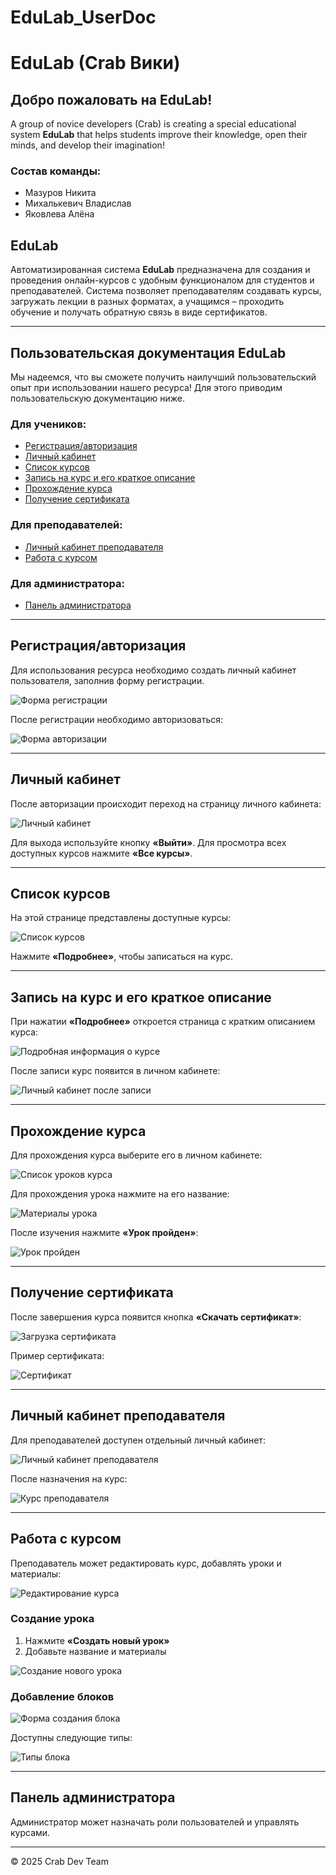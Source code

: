 # EduLab_UserDoc
# EduLab (Crab Вики)

## Добро пожаловать на EduLab!

A group of novice developers (Crab) is creating a special educational system **EduLab** that helps students improve their knowledge, open their minds, and develop their imagination!

### Состав команды:
- Мазуров Никита
- Михалькевич Владислав
- Яковлева Алёна

## EduLab

Автоматизированная система **EduLab** предназначена для создания и проведения онлайн-курсов с удобным функционалом для студентов и преподавателей. Система позволяет преподавателям создавать курсы, загружать лекции в разных форматах, а учащимся – проходить обучение и получать обратную связь в виде сертификатов.

---

## Пользовательская документация EduLab

Мы надеемся, что вы сможете получить наилучший пользовательский опыт при использовании нашего ресурса! Для этого приводим пользовательскую документацию ниже.

### Для учеников:
- [Регистрация/авторизация](#регистрацияавторизация)
- [Личный кабинет](#личный-кабинет)
- [Список курсов](#список-курсов)
- [Запись на курс и его краткое описание](#запись-на-курс-и-его-краткое-описание)
- [Прохождение курса](#прохождение-курса)
- [Получение сертификата](#получение-сертификата)

### Для преподавателей:
- [Личный кабинет преподавателя](#личный-кабинет-преподавателя)
- [Работа с курсом](#работа-с-курсом)

### Для администратора:
- [Панель администратора](#панель-администратора)

---

## Регистрация/авторизация

Для использования ресурса необходимо создать личный кабинет пользователя, заполнив форму регистрации.

![Форма регистрации](Регистрация.png)

После регистрации необходимо авторизоваться:

![Форма авторизации](Авторизация.png)

---

## Личный кабинет

После авторизации происходит переход на страницу личного кабинета:

![Личный кабинет](Личный%20кабинет.png)

Для выхода используйте кнопку **«Выйти»**. Для просмотра всех доступных курсов нажмите **«Все курсы»**.

---

## Список курсов

На этой странице представлены доступные курсы:

![Список курсов](Все%20курсы.png)

Нажмите **«Подробнее»**, чтобы записаться на курс.

---

## Запись на курс и его краткое описание

При нажатии **«Подробнее»** откроется страница с кратким описанием курса:

![Подробная информация о курсе](Подробная%20информация%20о%20курсе.png)

После записи курс появится в личном кабинете:

![Личный кабинет после записи](Личный%20кабинет%20пользователя%20после%20записи%20на%20курс%201.png)

---

## Прохождение курса

Для прохождения курса выберите его в личном кабинете:

![Список уроков курса](Список%20уроков%20курса.png)

Для прохождения урока нажмите на его название:

![Материалы урока](Материалы%20урока.png)

После изучения нажмите **«Урок пройден»**:

![Урок пройден](Урок%20пройден.png)

---

## Получение сертификата

После завершения курса появится кнопка **«Скачать сертификат»**:

![Загрузка сертификата](Загрузка%20сертификата.png)

Пример сертификата:

![Сертификат](Сертификат.png)

---

## Личный кабинет преподавателя

Для преподавателей доступен отдельный личный кабинет:

![Личный кабинет преподавателя](Личный%20кабинет%20преподавателя.png)

После назначения на курс:

![Курс преподавателя](Курс%20преподавателя.png)

---

## Работа с курсом

Преподаватель может редактировать курс, добавлять уроки и материалы:

![Редактирование курса](Редактирование%20курса.png)

### Создание урока

1. Нажмите **«Создать новый урок»**
2. Добавьте название и материалы

![Создание нового урока](Создание%20нового%20урока.png)

### Добавление блоков

![Форма создания блока](Форма%20создания%20блока.png)

Доступны следующие типы:

![Типы блока](Типы%20блока.png)

---

## Панель администратора

Администратор может назначать роли пользователей и управлять курсами.

---

© 2025 Crab Dev Team
